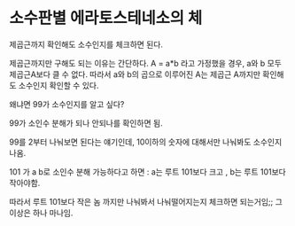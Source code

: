 # 소수판별 에라토스테네소의 체

제곱근까지 확인해도 소수인지를 체크하면 된다.

제곱근까지만 구해도 되는 이유는 간단하다. A = a*b 라고 가정했을 경우, a와 b 모두 제곱근A보다 클 수 없다. 따라서 a와 b의 곱으로 이루어진 A는 제곱근 A까지만 확인해도 소수인지 확인할 수 있다.

왜냐면 99가 소수인지를 알고 싶다?

99가 소인수 분해가 되나 안되나를 확인하면 됨.

99를 2부터 나눠보면 된다는 얘기인데, 10이하의 숫자에 대해서만 나눠봐도 소수인지 나옴.

101 가 a b로 소인수 분해 가능하다고 하면 : a는 루트 101보다 크고 , b는 루트 101보다 작아야함.

따라서 루트 101보다 작은 놈 까지만 나눠봐서 나눠떨어지는지 체크하면 되는거임;; 그 이상은 하나 마나임.

